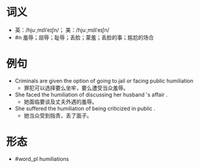 # 词义
- 英：/hjuːˌmɪliˈeɪʃn/； 美：/hjuːˌmɪliˈeɪʃn/
- #n 羞辱；屈辱；耻辱；丢脸；蒙羞；丢脸的事；尴尬的场合
# 例句
- Criminals are given the option of going to jail or facing public humiliation
	- 罪犯可以选择要么坐牢，要么遭受当众羞辱。
- She faced the humiliation of discussing her husband 's affair .
	- 她面临要谈及丈夫外遇的羞辱。
- She suffered the humiliation of being criticized in public .
	- 她当众受到指责，丢了面子。
# 形态
- #word_pl humiliations
